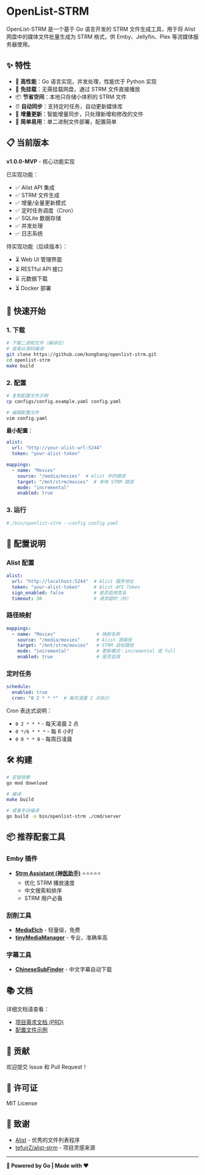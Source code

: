 # OpenList-STRM

OpenList-STRM 是一个基于 Go 语言开发的 STRM 文件生成工具，用于将 Alist 网盘中的媒体文件批量生成为 STRM 格式，供 Emby、Jellyfin、Plex 等流媒体服务器使用。

## ✨ 特性

- 🚀 **高性能**：Go 语言实现，并发处理，性能优于 Python 实现
- 💾 **免挂载**：无需挂载网盘，通过 STRM 文件直接播放
- 📦 **节省空间**：本地只存储小体积的 STRM 文件
- ⏰ **自动同步**：支持定时任务，自动更新媒体库
- 🔄 **增量更新**：智能增量同步，只处理新增和修改的文件
- 🎯 **简单易用**：单二进制文件部署，配置简单

## 📋 当前版本

**v1.0.0-MVP** - 核心功能实现

已实现功能：
- ✅ Alist API 集成
- ✅ STRM 文件生成
- ✅ 增量/全量更新模式
- ✅ 定时任务调度（Cron）
- ✅ SQLite 数据存储
- ✅ 并发处理
- ✅ 日志系统

待实现功能（后续版本）：
- ⏳ Web UI 管理界面
- ⏳ RESTful API 接口
- ⏳ 元数据下载
- ⏳ Docker 部署

## 🚀 快速开始

### 1. 下载

```bash
# 下载二进制文件（编译后）
# 或者从源码编译
git clone https://github.com/konghang/openlist-strm.git
cd openlist-strm
make build
```

### 2. 配置

```bash
# 复制配置文件示例
cp configs/config.example.yaml config.yaml

# 编辑配置文件
vim config.yaml
```

**最小配置**：

```yaml
alist:
  url: "http://your-alist-url:5244"
  token: "your-alist-token"

mappings:
  - name: "Movies"
    source: "/media/movies"  # Alist 中的路径
    target: "/mnt/strm/movies"  # 本地 STRM 路径
    mode: "incremental"
    enabled: true
```

### 3. 运行

```bash
#./bin/openlist-strm --config config.yaml
```

## 📖 配置说明

### Alist 配置

```yaml
alist:
  url: "http://localhost:5244"  # Alist 服务地址
  token: "your-alist-token"     # Alist API Token
  sign_enabled: false           # 是否启用签名
  timeout: 30                   # 请求超时（秒）
```

### 路径映射

```yaml
mappings:
  - name: "Movies"               # 映射名称
    source: "/media/movies"      # Alist 源路径
    target: "/mnt/strm/movies"   # STRM 目标路径
    mode: "incremental"          # 更新模式：incremental 或 full
    enabled: true                # 是否启用
```

### 定时任务

```yaml
schedule:
  enabled: true
  cron: "0 2 * * *"  # 每天凌晨 2 点执行
```

Cron 表达式说明：
- `0 2 * * *` - 每天凌晨 2 点
- `0 */6 * * *` - 每 6 小时
- `0 0 * * 0` - 每周日凌晨

## 🛠️ 构建

```bash
# 安装依赖
go mod download

# 编译
make build

# 或者手动编译
go build -o bin/openlist-strm ./cmd/server
```

## 📦 推荐配套工具

### Emby 插件

- **[Strm Assistant (神医助手)](https://github.com/sjtuross/StrmAssistant)** ⭐⭐⭐⭐⭐
  - 优化 STRM 播放速度
  - 中文搜索和排序
  - STRM 用户必备

### 刮削工具

- **[MediaElch](https://www.mediaelch.de/)** - 轻量级，免费
- **[tinyMediaManager](https://www.tinymediamanager.org/)** - 专业，准确率高

### 字幕工具

- **[ChineseSubFinder](https://github.com/ChineseSubFinder/ChineseSubFinder)** - 中文字幕自动下载

## 📚 文档

详细文档请查看：
- [项目需求文档 (PRD)](./PRD.md)
- [配置文件示例](./configs/config.example.yaml)

## 🤝 贡献

欢迎提交 Issue 和 Pull Request！

## 📄 许可证

MIT License

## 🙏 致谢

- [Alist](https://alist.nn.ci/) - 优秀的文件列表程序
- [tefuirZ/alist-strm](https://github.com/tefuirZ/alist-strm) - 项目灵感来源

---

**🤖 Powered by Go | Made with ❤️**
